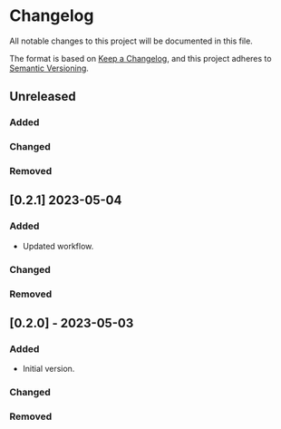 # Changelog

All notable changes to this project will be documented in this file.

The format is based on [Keep a Changelog](https://keepachangelog.com/en/1.0.0/),
and this project adheres to [Semantic Versioning](https://semver.org/spec/v2.0.0.html).

## Unreleased

### Added

### Changed

### Removed


## [0.2.1] 2023-05-04

### Added

- Updated workflow.

### Changed

### Removed

## [0.2.0] - 2023-05-03

### Added

- Initial version.

### Changed

### Removed
